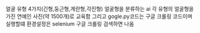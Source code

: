 얼굴 유형 4가지(긴형,둥근형,계란형,각진형) 얼굴형을 분류하는 ai 각 유형의 얼굴형을 가진 연예인 사진(약 1500개)로 교육함 
그리고 gogle.py코드는 구글 크롤링 코드이며 실행할떄 환경설정은 selenium 구글 크롤링 검색하면 나옴  
